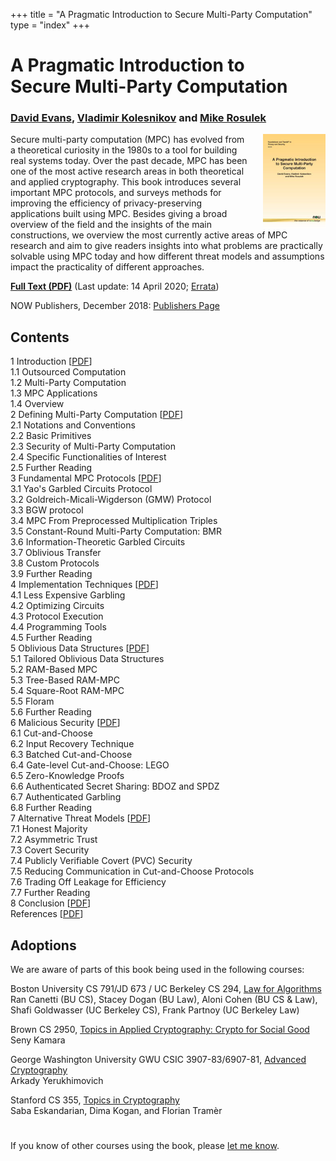 +++
title = "A Pragmatic Introduction to Secure Multi-Party Computation"
type = "index"
+++

# A Pragmatic Introduction to<br> Secure Multi-Party Computation

### [David Evans](//www.cs.virginia.edu/evans), [Vladimir Kolesnikov](https://www.scs.gatech.edu/people/vladimir-kolesnikov) and [Mike Rosulek](http://web.engr.oregonstate.edu/~rosulekm/)

<a href="https://www.nowpublishers.com/article/Details/SEC-019"><img src="/images/nowcover.jpg" align="right" width="100" style="padding-left: 20px"></a>
Secure multi-party computation (MPC) has evolved from a theoretical
curiosity in the 1980s to a tool for building real systems today. Over
the past decade, MPC has been one of the most active research areas in
both theoretical and applied cryptography. This book introduces
several important MPC protocols, and surveys methods for improving the
efficiency of privacy-preserving applications built using MPC. Besides
giving a broad overview of the field and the insights of the main
constructions, we overview the most currently active areas of MPC
research and aim to give readers insights into what problems are
practically solvable using MPC today and how different threat models
and assumptions impact the practicality of different approaches.

[**Full Text (PDF)**](/docs/pragmaticmpc.pdf) (Last update: 14 April 2020; [Errata](/docs/errata.pdf))

NOW Publishers, December 2018: [Publishers Page](https://www.nowpublishers.com/article/Details/SEC-019)

## Contents

<div class="toc_chap">1 Introduction <span class="pdf">[<a href="/docs/ch1-introduction.pdf">PDF</a>]</span></div>
<div class="toc_sec">1.1 Outsourced Computation</div>
<div class="toc_sec">1.2 Multi-Party Computation</div> 
<div class="toc_sec">1.3 MPC Applications</div>
<div class="toc_sec">1.4 Overview</div>

<div class="toc_chap">2 Defining Multi-Party Computation <span class="pdf">[<a href="/docs/ch2-definingmpc.pdf">PDF</a>]</span></div>
<div class="toc_sec">2.1 Notations and Conventions </div>
<div class="toc_sec">2.2 Basic Primitives </div>
<div class="toc_sec">2.3 Security of Multi-Party Computation </div>
<div class="toc_sec">2.4 Specific Functionalities of Interest </div>
<div class="toc_sec">2.5 Further Reading </div>

<div class="toc_chap">3 Fundamental MPC Protocols <span class="pdf">[<a href="/docs/ch3-fundamentalprotocols.pdf">PDF</a>]</span></div>
<div class="toc_sec">3.1 Yao's Garbled Circuits Protocol</div>
<div class="toc_sec">3.2 Goldreich-Micali-Wigderson (GMW) Protocol</div>
<div class="toc_sec">3.3 BGW protocol</div>
<div class="toc_sec">3.4 MPC From Preprocessed Multiplication Triples</div>
<div class="toc_sec">3.5 Constant-Round Multi-Party Computation: BMR</div>
<div class="toc_sec">3.6 Information-Theoretic Garbled Circuits</div>
<div class="toc_sec">3.7 Oblivious Transfer</div>
<div class="toc_sec">3.8 Custom Protocols</div>
<div class="toc_sec">3.9 Further Reading</div>

<div class="toc_chap">4 Implementation Techniques <span class="pdf">[<a href="/docs/ch4-implementationtechniques.pdf">PDF</a>]</span></div>
<div class="toc_sec">4.1 Less Expensive Garbling</div>
<div class="toc_sec">4.2 Optimizing Circuits</div>
<div class="toc_sec">4.3 Protocol Execution</div>
<div class="toc_sec">4.4 Programming Tools</div>
<div class="toc_sec">4.5 Further Reading</div>

<div class="toc_chap">5 Oblivious Data Structures <span class="pdf">[<a href="/docs/ch5-obliviousdata.pdf">PDF</a>]</span></div>
<div class="toc_sec">5.1 Tailored Oblivious Data Structures</div>
<div class="toc_sec">5.2 RAM-Based MPC</div>
<div class="toc_sec">5.3 Tree-Based RAM-MPC</div>
<div class="toc_sec">5.4 Square-Root RAM-MPC</div>
<div class="toc_sec">5.5 Floram</div>
<div class="toc_sec">5.6 Further Reading</div>

<div class="toc_chap">6 Malicious Security <span class="pdf">[<a href="/docs/ch6-malicioussecurity.pdf">PDF</a>]</span></div>
<div class="toc_sec">6.1 Cut-and-Choose</div>
<div class="toc_sec">6.2 Input Recovery Technique</div>
<div class="toc_sec">6.3 Batched Cut-and-Choose</div>
<div class="toc_sec">6.4 Gate-level Cut-and-Choose: LEGO</div>
<div class="toc_sec">6.5 Zero-Knowledge Proofs</div>
<div class="toc_sec">6.6 Authenticated Secret Sharing: BDOZ and SPDZ</div>
<div class="toc_sec">6.7 Authenticated Garbling</div>
<div class="toc_sec">6.8 Further Reading</div>

<div class="toc_chap">7 Alternative Threat Models <span class="pdf">[<a href="/docs/ch7-alternativethreatmodels.pdf">PDF</a>]</span></div>
<div class="toc_sec">7.1 Honest Majority</div>
<div class="toc_sec">7.2 Asymmetric Trust</div>
<div class="toc_sec">7.3 Covert Security</div>
<div class="toc_sec">7.4 Publicly Verifiable Covert (PVC) Security</div>
<div class="toc_sec">7.5 Reducing Communication in Cut-and-Choose Protocols</div>
<div class="toc_sec">7.6 Trading Off Leakage for Efficiency</div>
<div class="toc_sec">7.7 Further Reading</div>

<div class="toc_chap">8 Conclusion <span class="pdf">[<a href="/docs/ch8-conclusion.pdf">PDF</a>]</span></div>

<div class="toc_chap">References <span class="pdf">[<a href="/docs/references.pdf">PDF</a>]</span></div>

## Adoptions

We are aware of parts of this book being used in the following courses:


Boston University CS 791/JD 673 / UC Berkeley CS 294, [Law for Algorithms](https://docs.google.com/document/d/e/2PACX-1vTuiFeRgaCFiHS04PmPFNgh4BOSlW1_SBhNEtaxL5DSHzmFxNsWD0-_yffhnZn5y65QiUqnKuMOJZ4u/pub)  
Ran Canetti (BU CS), Stacey Dogan (BU Law), Aloni Cohen (BU CS & Law), Shafi Goldwasser (UC Berkeley CS), Frank Partnoy (UC Berkeley Law)

Brown CS 2950, [Topics in Applied Cryptography: Crypto for Social Good](http://cs.brown.edu/~seny/2950v/)  
Seny Kamara

George Washington University GWU CSIC 3907-83/6907-81, [Advanced Cryptography](https://www2.seas.gwu.edu/~arkady/teaching/advanced_crypto/s20/)  
Arkady Yerukhimovich

Stanford  CS 355, [Topics in Cryptography](https://crypto.stanford.edu/cs355/20sp/schedule/)  
Saba Eskandarian, Dima Kogan, and Florian Tramèr

##
#

If you know of other courses using the book, please [let me know](mailto:evans@virginia.edu).
